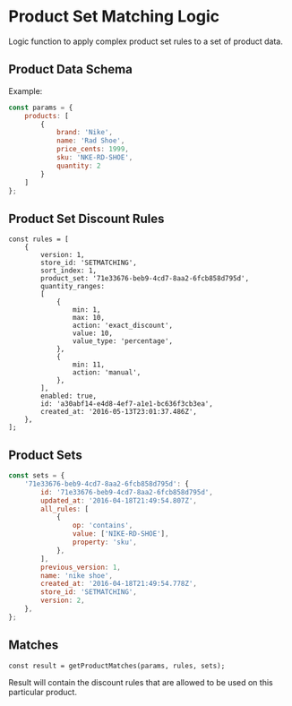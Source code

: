 # Product Set Matching Logic

Logic function to apply complex product set rules to a set of product data.

## Product Data Schema

Example:

```javascript
const params = {
    products: [
        {
            brand: 'Nike',
            name: 'Rad Shoe',
            price_cents: 1999,
            sku: 'NKE-RD-SHOE',
            quantity: 2
        }
    ]
};
```

## Product Set Discount Rules

``` 
const rules = [
    {
        version: 1,
        store_id: 'SETMATCHING',
        sort_index: 1,
        product_set: '71e33676-beb9-4cd7-8aa2-6fcb858d795d',
        quantity_ranges:
        [
            {
                min: 1,
                max: 10,
                action: 'exact_discount',
                value: 10,
                value_type: 'percentage',
            },
            {
                min: 11,
                action: 'manual',
            },
        ],
        enabled: true,
        id: 'a30abf14-e4d8-4ef7-a1e1-bc636f3cb3ea',
        created_at: '2016-05-13T23:01:37.486Z',
    },
];
```

## Product Sets

```javascript
const sets = {
    '71e33676-beb9-4cd7-8aa2-6fcb858d795d': {
        id: '71e33676-beb9-4cd7-8aa2-6fcb858d795d',
        updated_at: '2016-04-18T21:49:54.807Z',
        all_rules: [
            {
                op: 'contains',
                value: ['NIKE-RD-SHOE'],
                property: 'sku',
            },
        ],
        previous_version: 1,
        name: 'nike shoe',
        created_at: '2016-04-18T21:49:54.778Z',
        store_id: 'SETMATCHING',
        version: 2,
    },
};
```

## Matches

```const result = getProductMatches(params, rules, sets);```

Result will contain the discount rules that are allowed to be used on this particular product.
